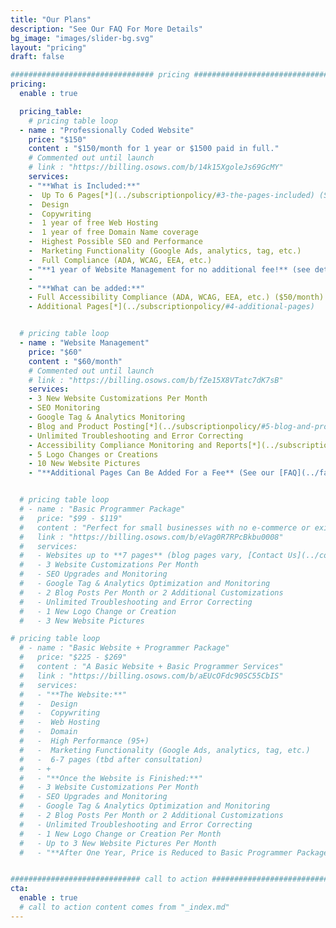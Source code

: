 ```yaml
---
title: "Our Plans"
description: "See Our FAQ For More Details"
bg_image: "images/slider-bg.svg"
layout: "pricing"
draft: false

################################ pricing ################################
pricing:
  enable : true

  pricing_table:
    # pricing table loop
  - name : "Professionally Coded Website"
    price: "$150"
    content : "$150/month for 1 year or $1500 paid in full."
    # Commented out until launch
    # link : "https://billing.osows.com/b/14k15XgoleJs69GcMY"
    services:
    - "**What is Included:**"
    -  Up To 6 Pages[*](../subscriptionpolicy/#3-the-pages-included) (See our [FAQ](../faq/) or [Contact Us](../contact/) for more details)
    -  Design
    -  Copywriting
    -  1 year of free Web Hosting
    -  1 year of free Domain Name coverage
    -  Highest Possible SEO and Performance
    -  Marketing Functionality (Google Ads, analytics, tag, etc.)
    -  Full Compliance (ADA, WCAG, EEA, etc.)
    - "**1 year of Website Management for no additional fee!** (see details below)"
    - 
    - "**What can be added:**"
    - Full Accessibility Compliance (ADA, WCAG, EEA, etc.) ($50/month)
    - Additional Pages[*](../subscriptionpolicy/#4-additional-pages)


  # pricing table loop
  - name : "Website Management"
    price: "$60"
    content : "$60/month"
    # Commented out until launch
    # link : "https://billing.osows.com/b/fZe15X8VTatc7dK7sB"
    services:
    - 3 New Website Customizations Per Month
    - SEO Monitoring
    - Google Tag & Analytics Monitoring
    - Blog and Product Posting[*](../subscriptionpolicy/#5-blog-and-product-postings)
    - Unlimited Troubleshooting and Error Correcting
    - Accessibility Compliance Monitoring and Reports[*](../subscriptionpolicy/#9-accessibility-compliance)
    - 5 Logo Changes or Creations
    - 10 New Website Pictures
    - "**Additional Pages Can Be Added For a Fee** (See our [FAQ](../faq/) for more details)"


  # pricing table loop
  # - name : "Basic Programmer Package"
  #   price: "$99 - $119"
  #   content : "Perfect for small businesses with no e-commerce or existing Shopify, Wix, and Wordpress type websites."
  #   link : "https://billing.osows.com/b/eVag0R7RPcBkbu0008"
  #   services:
  #   - Websites up to **7 pages** (blog pages vary, [Contact Us](../contact/) with questions)
  #   - 3 Website Customizations Per Month
  #   - SEO Upgrades and Monitoring
  #   - Google Tag & Analytics Optimization and Monitoring
  #   - 2 Blog Posts Per Month or 2 Additional Customizations
  #   - Unlimited Troubleshooting and Error Correcting
  #   - 1 New Logo Change or Creation
  #   - 3 New Website Pictures

# pricing table loop
  # - name : "Basic Website + Programmer Package"
  #   price: "$225 - $269"
  #   content : "A Basic Website + Basic Programmer Services"
  #   link : "https://billing.osows.com/b/aEUcOFdc90SC55CbIS"
  #   services:
  #   - "**The Website:**"
  #   -  Design
  #   -  Copywriting
  #   -  Web Hosting
  #   -  Domain
  #   -  High Performance (95+)
  #   -  Marketing Functionality (Google Ads, analytics, tag, etc.)
  #   -  6-7 pages (tbd after consultation)
  #   - +
  #   - "**Once the Website is Finished:**"
  #   - 3 Website Customizations Per Month
  #   - SEO Upgrades and Monitoring
  #   - Google Tag & Analytics Optimization and Monitoring
  #   - 2 Blog Posts Per Month or 2 Additional Customizations
  #   - Unlimited Troubleshooting and Error Correcting
  #   - 1 New Logo Change or Creation Per Month
  #   - Up to 3 New Website Pictures Per Month
  #   - "**After One Year, Price is Reduced to Basic Programmer Package Pricing**"


############################# call to action #################################
cta:
  enable : true
  # call to action content comes from "_index.md"
---
```


<script async src="https://js.stripe.com/v3/pricing-table.js"></script>
<stripe-pricing-table pricing-table-id="prctbl_1O7oreH3lifquiGEXpm7OOEk"
publishable-key="pk_live_51O0n53H3lifquiGE8rXzIbU9a1DTm0Up2Wcv4TLeQfGCUjLqi9UzR3B8YNQNJWzW88Up63XHX7VXlrJF6xtVie8Q005tB9yDlP">
</stripe-pricing-table>